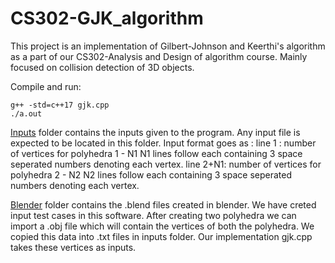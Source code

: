 # CS302-GJK_algorithm
This project is an implementation of Gilbert-Johnson and Keerthi's algorithm as a part of our CS302-Analysis and Design of algorithm course.
Mainly focused on collision detection of 3D objects.


Compile and run:

	g++ -std=c++17 gjk.cpp
	./a.out

[Inputs](/inputs) folder contains the inputs given to the program. Any input file is expected to be located
in this folder. Input format goes as : 
	line 1 : number of vertices for polyhedra 1 - N1
	N1 lines follow each containing 3 space seperated numbers denoting each vertex.
	line 2+N1: number of vertices for polyhedra 2 - N2
	N2 lines follow each containing 3 space seperated numbers denoting each vertex.

[Blender](/blender) folder contains the .blend files created in blender. We have creted input test cases in
this software. After creating two polyhedra we can import a .obj file which will contain the
vertices of both the polyhedra. We copied this data into .txt files in inputs folder.
Our implementation gjk.cpp takes these vertices as inputs.	
